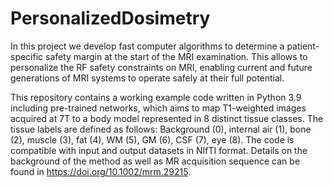 # PersonalizedDosimetry
In this project we develop fast computer algorithms to determine a patient-specific safety margin at the start of the MRI examination. This allows to personalize the RF safety constraints on MRI, enabling current and future generations of MRI systems to operate safely at their full potential.

This repository contains a working example code written in Python 3.9 including pre-trained networks, which aims to map T1-weighted images acquired at 7T to a body model represented in 8 distinct tissue classes. The tissue labels are defined as follows: Background (0), internal air (1), bone (2), muscle (3), fat (4), WM (5), GM (6), CSF (7), eye (8). The code is compatible with input and output datasets in NIfTI format. Details on the background of the method as well as MR acquisition sequence can be found in https://doi.org/10.1002/mrm.29215.
